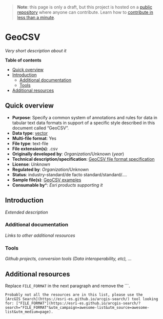 > **Note**: this page is only a draft, but this project is hosted on a [public repository](https://github.com/hhkaos/awesome-arcgis) where anyone can contribute. Learn how to [contribute in less than a minute](https://github.com/hhkaos/awesome-arcgis/blob/master/CONTRIBUTING.md#contributions).

# GeoCSV

*Very short description about it*

<!-- START doctoc generated TOC please keep comment here to allow auto update -->
<!-- DON'T EDIT THIS SECTION, INSTEAD RE-RUN doctoc TO UPDATE -->
**Table of contents**

- [Quick overview](#quick-overview)
- [Introduction](#introduction)
  - [Additional documentation](#additional-documentation)
  - [Tools](#tools)
- [Additional resources](#additional-resources)

<!-- END doctoc generated TOC please keep comment here to allow auto update -->

## Quick overview

* **Purpose**: Specify a common system of annotations and rules for data in tabular text data formats in support of a specific style described in this document called “GeoCSV”.
* **Data type**: [vector](../../../data-types/vector/README.md)
* **Multi-file format**: Yes
* **File type**: text-file
* **File extension(s)**: .csv
* **Originally developed by**: *Organization*/Unknown (*year*)
* **Technical description/specification**: [GeoCSV file format specification](https://giswiki.hsr.ch/GeoCSV#GeoCSV_file_format_specification)
* **License**: *Unknown*
* **Regulated by**: *Organization*/Unknown
* **Status**: industry-standard/de facto standard/standard/....
* **Sample file(s)**: [GeoCSV examples](https://giswiki.hsr.ch/GeoCSV#Examples)
* **Consumable by***: *Esri products supporting it*

## Introduction

*Extended description*

### Additional documentation

*Links to other additional resources*

### Tools

*Github projects, conversion tools (Data interoperability, etc), ...*

## Additional resources

Replace `FILE_FORMAT` in the next paragraph and remove the \`\`\`.

```
Probably not all the resources are in this list, please use the [ArcGIS Search](https://esri-es.github.io/arcgis-search/) tool looking for: ["FILE_FORMAT"](https://esri-es.github.io/arcgis-search/?search="FILE_FORMAT"&utm_campaign=awesome-list&utm_source=awesome-list&utm_medium=page).
```
